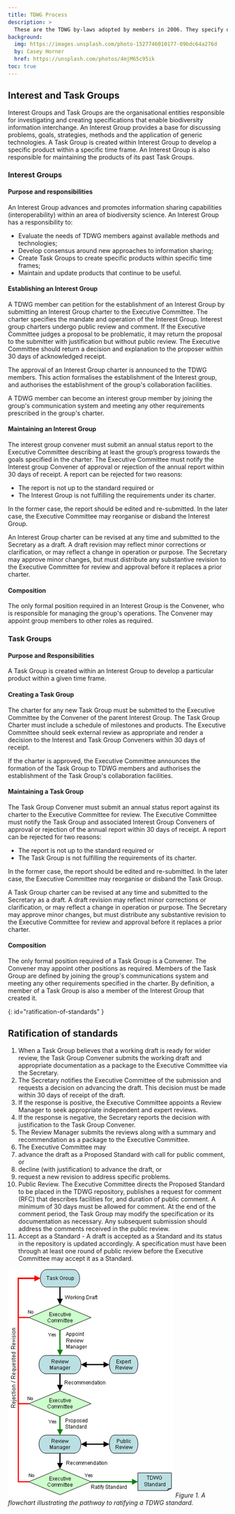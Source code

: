 ```yaml
---
title: TDWG Process
description: >
  These are the TDWG by-laws adopted by members in 2006. They specify organisational and procedural framework for developing and ratifying [TDWG standards](/standards).
background:
  img: https://images.unsplash.com/photo-1527746010177-09bdc64a276d
  by: Casey Horner
  href: https://unsplash.com/photos/4mjM65c95ik
toc: true
---
```


## Interest and Task Groups

Interest Groups and Task Groups are the organisational entities responsible for investigating and creating specifications that enable biodiversity information interchange. An Interest Group provides a base for discussing problems, goals, strategies, methods and the application of generic technologies. A Task Group is created within Interest Group to develop a specific product within a specific time frame. An Interest Group is also responsible for maintaining the products of its past Task Groups.

### Interest Groups

#### Purpose and responsibilities

An Interest Group advances and promotes information sharing capabilities (interoperability) within an area of biodiversity science. An Interest Group has a responsibility to:

- Evaluate the needs of TDWG members against available methods and technologies;
- Develop consensus around new approaches to information sharing;
- Create Task Groups to create specific products within specific time frames;
- Maintain and update products that continue to be useful.

#### Establishing an Interest Group

A TDWG member can petition for the establishment of an Interest Group by submitting an Interest Group charter to the Executive Committee. The charter specifies the mandate and operation of the Interest Group. Interest group charters undergo public review and comment. If the Executive Committee judges a proposal to be problematic, it may return the proposal to the submitter with justification but without public review. The Executive Committee should return a decision and explanation to the proposer within 30 days of acknowledged receipt.

The approval of an Interest Group charter is announced to the TDWG members. This action formalises the establishment of the Interest group, and authorises the establishment of the group's collaboration facilities.

A TDWG member can become an interest group member by joining the group's communication system and meeting any other requirements prescribed in the group's charter.

#### Maintaining an Interest Group

The interest group convener must submit an annual status report to the Executive Committee describing at least the group’s progress towards the goals specified in the charter. The Executive Committee must notify the Interest group Convener of approval or rejection of the annual report within 30 days of receipt. A report can be rejected for two reasons:

- The report is not up to the standard required or
- The Interest Group is not fulfilling the requirements under its charter.

In the former case, the report should be edited and re-submitted. In the later case, the Executive Committee may reorganise or disband the Interest Group.

An Interest Group charter can be revised at any time and submitted to the Secretary as a draft. A draft revision may reflect minor corrections or clarification, or may reflect a change in operation or purpose. The Secretary may approve minor changes, but must distribute any substantive revision to the Executive Committee for review and approval before it replaces a prior charter.

#### Composition

The only formal position required in an Interest Group is the Convener, who is responsible for managing the group's operations. The Convener may appoint group members to other roles as required.

### Task Groups

#### Purpose and Responsibilities

A Task Group is created within an Interest Group to develop a particular product within a given time frame.

#### Creating a Task Group

The charter for any new Task Group must be submitted to the Executive Committee by the Convener of the parent Interest Group. The Task Group Charter must include a schedule of milestones and products. The Executive Committee should seek external review as appropriate and render a decision to the Interest and Task Group Conveners within 30 days of receipt.

If the charter is approved, the Executive Committee announces the formation of the Task Group to TDWG members and authorises the establishment of the Task Group's collaboration facilities.

#### Maintaining a Task Group

The Task Group Convener must submit an annual status report against its charter to the Executive Committee for review. The Executive Committee must notify the Task Group and associated Interest Group Conveners of approval or rejection of the annual report within 30 days of receipt. A report can be rejected for two reasons:

- The report is not up to the standard required or
- The Task Group is not fulfilling the requirements of its charter.

In the former case, the report should be edited and re-submitted. In the later case, the Executive Committee may reorganise or disband the Task Group.

A Task Group charter can be revised at any time and submitted to the Secretary as a draft. A draft revision may reflect minor corrections or clarification, or may reflect a change in operation or purpose. The Secretary may approve minor changes, but must distribute any substantive revision to the Executive Committee for review and approval before it replaces a prior charter.

#### Composition

The only formal position required of a Task Group is a Convener. The Convener may appoint other positions as required. Members of the Task Group are defined by joining the group's communications system and meeting any other requirements specified in the charter. By definition, a member of a Task Group is also a member of the Interest Group that created it.

{: id="ratification-of-standards" }
## Ratification of standards

1. When a Task Group believes that a working draft is ready for wider review, the Task Group Convener submits the working draft and appropriate documentation as a package to the Executive Committee via the Secretary.
1. The Secretary notifies the Executive Committee of the submission and requests a decision on advancing the draft. This decision must be made within 30 days of receipt of the draft.
  1. If the response is positive, the Executive Committee appoints a Review Manager to seek appropriate independent and expert reviews.
  1. If the response is negative, the Secretary reports the decision with justification to the Task Group Convener.
1. The Review Manager submits the reviews along with a summary and recommendation as a package to the Executive Committee.
1. The Executive Committee may
  1. advance the draft as a Proposed Standard with call for public comment, or
  1. decline (with justification) to advance the draft, or
  1. request a new revision to address specific problems.
1. Public Review. The Executive Committee directs the Proposed Standard to be placed in the TDWG repository, publishes a request for comment (RFC) that describes facilities for, and duration of public comment. A minimum of 30 days must be allowed for comment. At the end of the comment period, the Task Group may modify the specification or its documentation as necessary. Any subsequent submission should address the comments received in the public review.
1. Accept as a Standard - A draft is accepted as a Standard and its status in the repository is updated accordingly. A specification must have been through at least one round of public review before the Executive Committee may accept it as a Standard.

![TDWG Process](/assets/images/tdwg-process.png)
_Figure 1. A flowchart illustrating the pathway to ratifying a TDWG standard._
